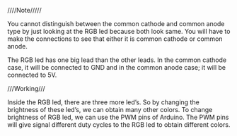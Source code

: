 ////Note/////

You cannot distinguish between the common cathode and common anode type by just looking at the RGB led because both look same. You will have to make the connections to see that either it is common cathode or common anode.

The RGB led has one big lead than the other leads. In the common cathode case, it will be connected to GND and in the common anode case; it will be connected to 5V.

///Working///


Inside the RGB led, there are three more led’s. So by changing the brightness of these led’s, we can obtain many other colors. 
To change brightness of RGB led, we can use the PWM pins of Arduino. The PWM pins will give signal different duty cycles to the RGB led to obtain different colors.
